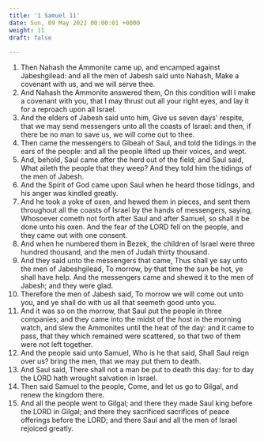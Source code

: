 ```yaml
---
title: '1 Samuel 11'
date: Sun, 09 May 2021 00:00:01 +0000
weight: 11
draft: false
  
---
```


1. Then Nahash the Ammonite came up, and encamped against Jabeshgilead: and all the men of Jabesh said unto Nahash, Make a covenant with us, and we will serve thee.
2. And Nahash the Ammonite answered them, On this condition will I make a covenant with you, that I may thrust out all your right eyes, and lay it for a reproach upon all Israel.
3. And the elders of Jabesh said unto him, Give us seven days' respite, that we may send messengers unto all the coasts of Israel: and then, if there be no man to save us, we will come out to thee.
4. Then came the messengers to Gibeah of Saul, and told the tidings in the ears of the people: and all the people lifted up their voices, and wept.
5. And, behold, Saul came after the herd out of the field; and Saul said, What aileth the people that they weep? And they told him the tidings of the men of Jabesh.
6. And the Spirit of God came upon Saul when he heard those tidings, and his anger was kindled greatly.
7. And he took a yoke of oxen, and hewed them in pieces, and sent them throughout all the coasts of Israel by the hands of messengers, saying, Whosoever cometh not forth after Saul and after Samuel, so shall it be done unto his oxen. And the fear of the LORD fell on the people, and they came out with one consent.
8. And when he numbered them in Bezek, the children of Israel were three hundred thousand, and the men of Judah thirty thousand.
9. And they said unto the messengers that came, Thus shall ye say unto the men of Jabeshgilead, To morrow, by that time the sun be hot, ye shall have help. And the messengers came and shewed it to the men of Jabesh; and they were glad.
10. Therefore the men of Jabesh said, To morrow we will come out unto you, and ye shall do with us all that seemeth good unto you.
11. And it was so on the morrow, that Saul put the people in three companies; and they came into the midst of the host in the morning watch, and slew the Ammonites until the heat of the day: and it came to pass, that they which remained were scattered, so that two of them were not left together.
12. And the people said unto Samuel, Who is he that said, Shall Saul reign over us? bring the men, that we may put them to death.
13. And Saul said, There shall not a man be put to death this day: for to day the LORD hath wrought salvation in Israel.
14. Then said Samuel to the people, Come, and let us go to Gilgal, and renew the kingdom there.
15. And all the people went to Gilgal; and there they made Saul king before the LORD in Gilgal; and there they sacrificed sacrifices of peace offerings before the LORD; and there Saul and all the men of Israel rejoiced greatly.
